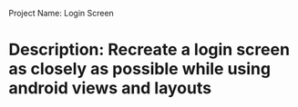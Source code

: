 Project Name: Login Screen 

Description: Recreate a login screen as closely as possible while using android views and layouts
=================================

